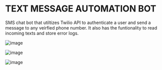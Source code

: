 # TEXT MESSAGE AUTOMATION BOT 

SMS chat bot that utiltizes Twilio API to authenticate a user and send a message to any veirfied phone number. It also has the funtionality to read incoming texts and store error logs. 


![image](https://user-images.githubusercontent.com/89990638/161446703-6f57757f-293d-4310-a5df-a196d91e1e69.png)

![image](https://user-images.githubusercontent.com/89990638/161446762-23238c98-049a-4813-9bb8-c528ed631585.png)

![image](https://user-images.githubusercontent.com/89990638/161447143-85cabd91-c0ec-4929-97e4-e61988b5b82d.png)
